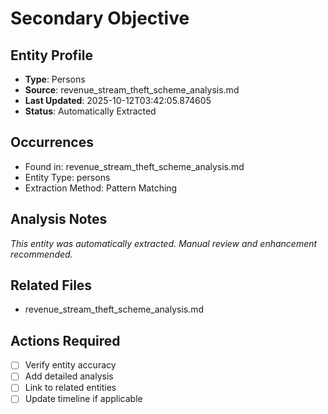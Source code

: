 # Secondary Objective

## Entity Profile
- **Type**: Persons
- **Source**: revenue_stream_theft_scheme_analysis.md
- **Last Updated**: 2025-10-12T03:42:05.874605
- **Status**: Automatically Extracted

## Occurrences
- Found in: revenue_stream_theft_scheme_analysis.md
- Entity Type: persons
- Extraction Method: Pattern Matching

## Analysis Notes
*This entity was automatically extracted. Manual review and enhancement recommended.*

## Related Files
- revenue_stream_theft_scheme_analysis.md

## Actions Required
- [ ] Verify entity accuracy
- [ ] Add detailed analysis
- [ ] Link to related entities
- [ ] Update timeline if applicable

